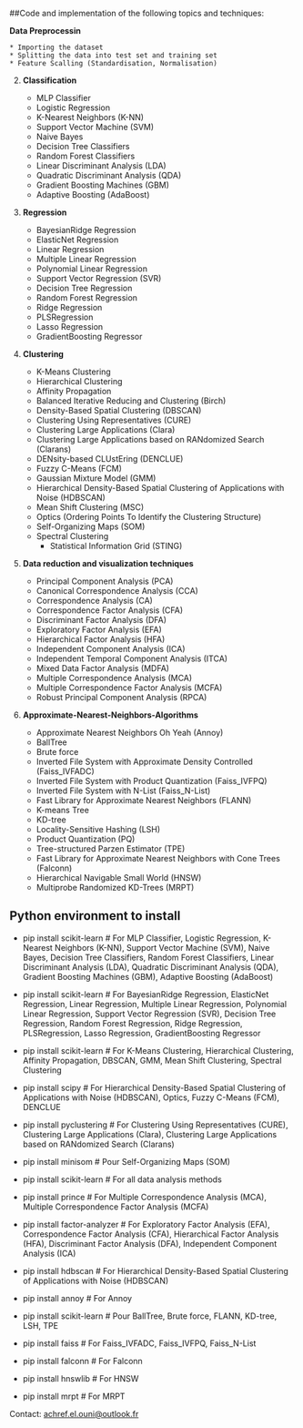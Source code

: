 
##Code and implementation of the following topics and techniques:

**Data Preprocessin**

	* Importing the dataset
	* Splitting the data into test set and training set
	* Feature Scalling (Standardisation, Normalisation)
2. **Classification**

	* MLP Classifier
	* Logistic Regression
	* K-Nearest Neighbors (K-NN)
	* Support Vector Machine (SVM)
	* Naive Bayes
	* Decision Tree Classifiers
	* Random Forest Classifiers
	* Linear Discriminant Analysis (LDA)
	* Quadratic Discriminant Analysis (QDA)
	* Gradient Boosting Machines (GBM)
	* Adaptive Boosting (AdaBoost)
3. **Regression**

	* BayesianRidge Regression
	* ElasticNet Regression
	* Linear Regression
	* Multiple Linear Regression
	* Polynomial Linear Regression
	* Support Vector Regression (SVR)
	* Decision Tree Regression
	* Random Forest Regression
	* Ridge Regression
	* PLSRegression
	* Lasso Regression
	* GradientBoosting Regressor
4. **Clustering**

	* K-Means Clustering 
	* Hierarchical Clustering
	* Affinity Propagation
	* Balanced Iterative Reducing and Clustering (Birch)
	* Density-Based Spatial Clustering (DBSCAN)
	* Clustering Using Representatives (CURE)
	* Clustering Large Applications (Clara)
	* Clustering Large Applications based on RANdomized Search (Clarans)
	* DENsity-based CLUstEring (DENCLUE)
	* Fuzzy C-Means (FCM)
	* Gaussian Mixture Model (GMM)
	* Hierarchical Density-Based Spatial Clustering of Applications with Noise (HDBSCAN)
	* Mean Shift Clustering (MSC)
	* Optics (Ordering Points To Identify the Clustering Structure)
	* Self-Organizing Maps (SOM) 
	* Spectral Clustering
        * Statistical Information Grid (STING)

5. **Data reduction and visualization techniques**

	* Principal Component Analysis (PCA)
	* Canonical Correspondence Analysis (CCA)
	* Correspondence Analysis (CA)
	* Correspondence Factor Analysis (CFA)
	* Discriminant Factor Analysis (DFA)
	* Exploratory Factor Analysis (EFA)
	* Hierarchical Factor Analysis (HFA)
	* Independent Component Analysis (ICA)
	* Independent Temporal Component Analysis (ITCA)
	* Mixed Data Factor Analysis (MDFA)
	* Multiple Correspondence Analysis (MCA)
	* Multiple Correspondence Factor Analysis (MCFA)
	* Robust Principal Component Analysis (RPCA)
	
6. **Approximate-Nearest-Neighbors-Algorithms**

	* Approximate Nearest Neighbors Oh Yeah (Annoy)
	* BallTree
	* Brute force
	* Inverted File System with Approximate Density Controlled (Faiss_IVFADC)  
	* Inverted File System with Product Quantization (Faiss_IVFPQ)  
	* Inverted File System with N-List (Faiss_N-List)
	* Fast Library for Approximate Nearest Neighbors (FLANN)
	* K-means Tree
	* KD-tree
	* Locality-Sensitive Hashing (LSH)
	* Product Quantization (PQ)
	* Tree-structured Parzen Estimator (TPE)
	* Fast Library for Approximate Nearest Neighbors with Cone Trees (Falconn)
	* Hierarchical Navigable Small World (HNSW)
	* Multiprobe Randomized KD-Trees (MRPT)
	
##  Python environment to install 

* pip install scikit-learn  # For MLP Classifier, Logistic Regression, K-Nearest Neighbors (K-NN), Support Vector Machine (SVM), Naive Bayes, Decision Tree Classifiers, Random Forest Classifiers, Linear Discriminant Analysis (LDA), Quadratic Discriminant Analysis (QDA), Gradient Boosting Machines (GBM), Adaptive Boosting (AdaBoost)


* pip install scikit-learn  # For BayesianRidge Regression, ElasticNet Regression, Linear Regression, Multiple Linear Regression, Polynomial Linear Regression, Support Vector Regression (SVR), Decision Tree Regression, Random Forest Regression, Ridge Regression, PLSRegression, Lasso Regression, GradientBoosting Regressor

	
* pip install scikit-learn  # For K-Means Clustering, Hierarchical Clustering, Affinity Propagation, DBSCAN, GMM, Mean Shift Clustering, Spectral Clustering
* pip install scipy  # For Hierarchical Density-Based Spatial Clustering of Applications with Noise (HDBSCAN), Optics, Fuzzy C-Means (FCM), DENCLUE
* pip install pyclustering  # For Clustering Using Representatives (CURE), Clustering Large Applications (Clara), Clustering Large Applications based on RANdomized Search (Clarans)
* pip install minisom  # Pour Self-Organizing Maps (SOM)


* pip install scikit-learn  # For all data analysis methods
* pip install prince  # For Multiple Correspondence Analysis (MCA), Multiple Correspondence Factor Analysis (MCFA)
* pip install factor-analyzer  # For Exploratory Factor Analysis (EFA), Correspondence Factor Analysis (CFA), Hierarchical Factor Analysis (HFA), Discriminant Factor Analysis (DFA), Independent Component Analysis (ICA)
* pip install hdbscan  # For Hierarchical Density-Based Spatial Clustering of Applications with Noise (HDBSCAN)


* pip install annoy  # For Annoy
* pip install scikit-learn  # Pour BallTree, Brute force, FLANN, KD-tree, LSH, TPE
* pip install faiss  # For Faiss_IVFADC, Faiss_IVFPQ, Faiss_N-List
* pip install falconn  # For Falconn
* pip install hnswlib  # For HNSW
* pip install mrpt  # For MRPT


Contact: achref.el.ouni@outlook.fr
